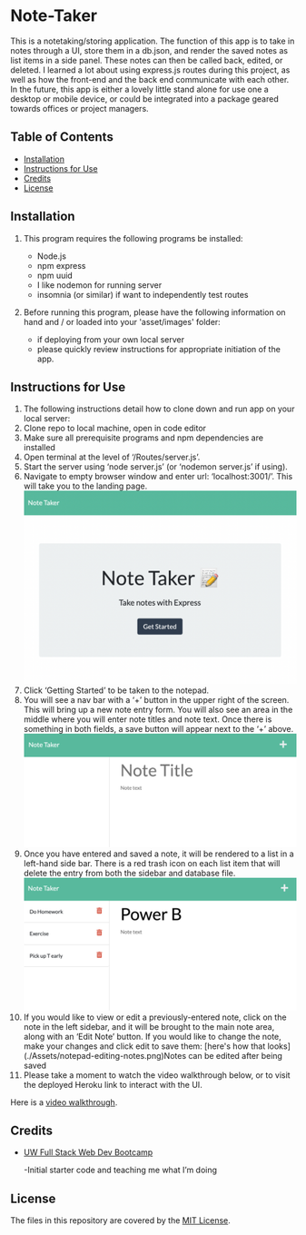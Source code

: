 # Note-Taker

This is a notetaking/storing application. The function of this app is to take in notes through a UI, store them in a db.json, and render the saved notes as list items in a side panel. These notes can then be called back, edited, or deleted. I learned a lot about using express.js routes during this project, as well as how the front-end and the back end communicate with each other. In the future, this app is either a lovely little stand alone for use one a desktop or mobile device, or could be integrated into a package geared towards offices or project managers.
    


## Table of Contents
* [Installation](#installation)
* [Instructions for Use](#instructions-for-use)
* [Credits](#credits)
* [License](#license)
    
## Installation
1. This program requires the following programs be installed:<ul><li>Node.js</li><li>npm express</li><li>npm uuid</li><li>I like nodemon for running server</li><li>insomnia (or similar) if want to independently test routes</li></ul>

2. Before running this program, please have the following information on hand and / or loaded into your 'asset/images' folder:<ul><li>if deploying from your own local server</li><li>please quickly review instructions for appropriate initiation of the app.</li></ul>


## Instructions for Use
<ol><li>The following instructions detail how to clone down and run app on your local server:</li><li>Clone repo to local machine, open in code editor</li><li>Make sure all prerequisite programs and npm dependencies are installed</li><li>Open terminal at the level of ‘/Routes/server.js’.</li><li>Start the server using ‘node server.js’ (or ‘nodemon server.js’ if using).</li><li>Navigate to empty browser window and enter url: ‘localhost:3001/’. This will take you to the landing page. </li><img src="./Assets/notepad-landing-page.png" alt="notepad landing page" title="Landing Page @ localhost:3001/" width="500px"><li>Click ‘Getting Started’ to be taken to the notepad.</li><li>You will see a nav bar with a ‘+’ button in the upper right of the screen. This will bring up a new note entry form. You will also see an area in the middle where you will enter note titles and note text. Once there is something in both fields, a save button will appear next to the ‘+’ above.</li><img src="./Assets/notepad.png" alt="notepad entry page" title="Note Entry Page" width="500px"><li>Once you have entered and saved a note, it will be rendered to a list in a left-hand side bar. There is a red trash icon on each list item that will delete the entry from both the sidebar and database file.</li><img src="./Assets/notepad-w-notes.png" alt="notes displayed on note entry page" title="Notes are displayed on the left" width="500px"><li>If you would like to view or edit a previously-entered note, click on the note in the left sidebar, and it will be brought to the main note area, along with an ‘Edit Note’ button. If you would like to change the note, make your changes and click edit to save them: [here's how that looks](./Assets/notepad-editing-notes.png)Notes can be edited after being saved</a></li><li>Please take a moment to watch the video walkthrough below, or to visit the deployed Heroku link to interact with the UI.</li></ol>

Here is a [video walkthrough](https://drive.google.com/file/d/1f5XDb3T1zUlemKMsPt8CMXyM694896Gu/view?usp=sharing).

## Credits 


- [UW Full Stack Web Dev Bootcamp](https://bootcamp.uw.edu/)

  -Initial starter code and teaching me what I’m doing


## License
The files in this repository are covered by the [MIT License](https://choosealicense.com/licenses/mit/).
